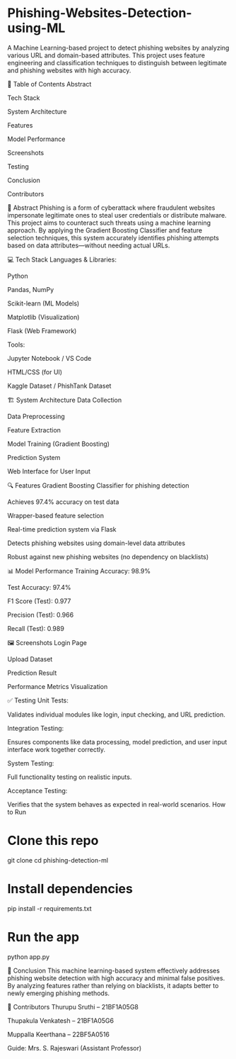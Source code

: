 # Phishing-Websites-Detection-using-ML
A Machine Learning-based project to detect phishing websites by analyzing various URL and domain-based attributes. This project uses feature engineering and classification techniques to distinguish between legitimate and phishing websites with high accuracy.

📌 Table of Contents
Abstract

Tech Stack

System Architecture

Features

Model Performance

Screenshots

Testing

Conclusion

Contributors

📄 Abstract
Phishing is a form of cyberattack where fraudulent websites impersonate legitimate ones to steal user credentials or distribute malware. This project aims to counteract such threats using a machine learning approach. By applying the Gradient Boosting Classifier and feature selection techniques, this system accurately identifies phishing attempts based on data attributes—without needing actual URLs.

💻 Tech Stack
Languages & Libraries:

Python

Pandas, NumPy

Scikit-learn (ML Models)

Matplotlib (Visualization)

Flask (Web Framework)

Tools:

Jupyter Notebook / VS Code

HTML/CSS (for UI)

Kaggle Dataset / PhishTank Dataset

🏗️ System Architecture
Data Collection

Data Preprocessing

Feature Extraction

Model Training (Gradient Boosting)

Prediction System

Web Interface for User Input

🔍 Features
Gradient Boosting Classifier for phishing detection

Achieves 97.4% accuracy on test data

Wrapper-based feature selection

Real-time prediction system via Flask

Detects phishing websites using domain-level data attributes

Robust against new phishing websites (no dependency on blacklists)

📊 Model Performance
Training Accuracy: 98.9%

Test Accuracy: 97.4%

F1 Score (Test): 0.977

Precision (Test): 0.966

Recall (Test): 0.989

🖼️ Screenshots
Login Page

Upload Dataset

Prediction Result

Performance Metrics Visualization

✅ Testing
Unit Tests:

Validates individual modules like login, input checking, and URL prediction.

Integration Testing:

Ensures components like data processing, model prediction, and user input interface work together correctly.

System Testing:

Full functionality testing on realistic inputs.

Acceptance Testing:

Verifies that the system behaves as expected in real-world scenarios.
How to Run
# Clone this repo
git clone 
cd phishing-detection-ml

# Install dependencies
pip install -r requirements.txt

# Run the app
python app.py

🧠 Conclusion
This machine learning-based system effectively addresses phishing website detection with high accuracy and minimal false positives. By analyzing features rather than relying on blacklists, it adapts better to newly emerging phishing methods.

👥 Contributors
Thurupu Sruthi – 21BF1A05G8

Thupakula Venkatesh – 21BF1A05G6

Muppalla Keerthana – 22BF5A0516

Guide: Mrs. S. Rajeswari (Assistant Professor)
